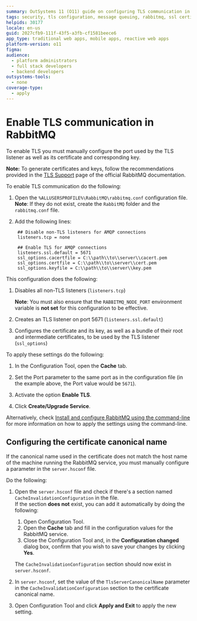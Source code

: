 ```yaml
---
summary: OutSystems 11 (O11) guide on configuring TLS communication in RabbitMQ by setting up listeners and certificates.
tags: security, tls configuration, message queuing, rabbitmq, ssl certificates
helpids: 30177
locale: en-us
guid: 2027cfb9-111f-43f5-a3fb-cf1581beece6
app_type: traditional web apps, mobile apps, reactive web apps
platform-version: o11
figma:
audience:
  - platform administrators
  - full stack developers
  - backend developers
outsystems-tools:
  - none
coverage-type:
  - apply
---
```


# Enable TLS communication in RabbitMQ

To enable TLS you must manually configure the port used by the TLS listener as well as its certificate and corresponding key.

**Note:** To generate certificates and keys, follow the recommendations provided in the [TLS Support](https://www.rabbitmq.com/ssl.html) page of the official RabbitMQ documentation.

To enable TLS communication do the following:

1. Open the `%ALLUSERSPROFILE%\RabbitMQ\rabbitmq.conf` configuration file.  
**Note**: If they do not exist, create the `RabbitMQ` folder and the `rabbitmq.conf` file.

1. Add the following lines:

        ## Disable non-TLS listeners for AMQP connections
        listeners.tcp = none
        
        ## Enable TLS for AMQP connections
        listeners.ssl.default = 5671
        ssl_options.cacertfile = C:\\path\\to\\server\\cacert.pem
        ssl_options.certfile = C:\\path\\to\\server\\cert.pem
        ssl_options.keyfile = C:\\path\\to\\server\\key.pem

This configuration does the following:

1. Disables all non-TLS listeners (`listeners.tcp`)

   **Note**: You must also ensure that the `RABBITMQ_NODE_PORT` environment variable is **not set** for this configuration to be effective.

1. Creates an TLS listener on port 5671 (`listeners.ssl.default`)

1. Configures the certificate and its key, as well as a bundle of their root and intermediate certificates, to be used by the TLS listener (`ssl_options`)

To apply these settings do the following:

1. In the Configuration Tool, open the **Cache** tab.

1. Set the Port parameter to the same port as in the configuration file (in the example above, the Port value would be `5671`).

1. Activate the option **Enable TLS**.

1. Click **Create/Upgrade Service**.

Alternatively, check [Install and configure RabbitMQ using the command-line](<installation.md>) for more information on how to apply the settings using the command-line.

## Configuring the certificate canonical name

If the canonical name used in the certificate does not match the host name of the machine running the RabbitMQ service, you must manually configure a parameter in the `server.hsconf` file.

Do the following:

1. Open the `server.hsconf` file and check if there's a section named `CacheInvalidationConfiguration` in the file.  
    If the section **does not** exist, you can add it automatically by doing the following:

    1. Open Configuration Tool.
    1. Open the **Cache** tab and fill in the configuration values for the RabbitMQ service.
    1. Close the Configuration Tool and, in the **Configuration changed** dialog box, confirm that you wish to save your changes by clicking **Yes**.

    The `CacheInvalidationConfiguration` section should now exist in `server.hsconf`.

1. In `server.hsconf`, set the value of the `TlsServerCanonicalName` parameter in the `CacheInvalidationConfiguration` section to the certificate canonical name.

1. Open Configuration Tool and click **Apply and Exit** to apply the new setting.
